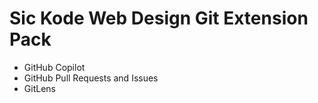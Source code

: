 # **Sic Kode Web Design** Git Extension Pack

- GitHub Copilot
- GitHub Pull Requests and Issues
- GitLens
